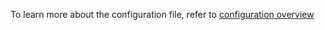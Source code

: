 To learn more about the configuration file, refer to [configuration overview](configuration/configuration-overview.md)
